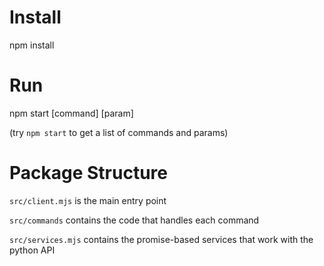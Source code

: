 # Install

npm install

# Run

npm start [command] [param]

(try `npm start` to get a list of commands and params)

# Package Structure

`src/client.mjs` is the main entry point

`src/commands` contains the code that handles each command

`src/services.mjs` contains the promise-based services that work with the python API
